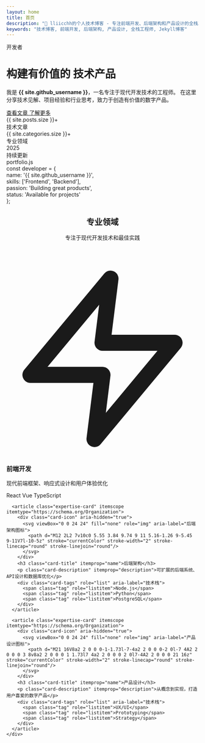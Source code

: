 ```yaml
---
layout: home
title: 首页
description: "🚀 lliicchh的个人技术博客 - 专注前端开发、后端架构和产品设计的全栈工程师"
keywords: "技术博客, 前端开发, 后端架构, 产品设计, 全栈工程师, Jekyll博客"
---
```


<!-- Homepage with enhanced SEO and accessibility -->
<div class="professional-hero" role="banner" aria-label="个人介绍">
  <div class="container">
    <div class="hero-grid">
      <div class="hero-content" role="main">
        <div class="hero-badge" aria-label="职业身份">
          <span class="badge-text">开发者</span>
        </div>
        <h1 class="hero-heading" itemprop="name">
          构建有价值的
          <span class="gradient-text" itemprop="jobTitle">技术产品</span>
        </h1>
        <p class="hero-description" itemprop="description">
          我是 <strong itemprop="alternateName">{{ site.github_username }}</strong>，一名专注于现代开发技术的工程师。
          在这里分享技术见解、项目经验和行业思考，致力于创造有价值的数字产品。
        </p>
        <div class="hero-actions" role="navigation" aria-label="主要操作">
          <a href="#latest-posts" class="btn btn-primary" aria-label="查看最新技术文章">
            查看文章
          </a>
          <a href="/about/" class="btn btn-outline" aria-label="了解更多关于我的信息">
            了解更多
          </a>
        </div>
        <div class="hero-metrics" role="contentinfo" aria-label="博客统计">
          <div class="metric" itemscope itemtype="https://schema.org/QuantitativeValue">
            <div class="metric-number" itemprop="value">{{ site.posts.size }}+</div>
            <div class="metric-label" itemprop="unitText">技术文章</div>
          </div>
          <div class="metric" itemscope itemtype="https://schema.org/QuantitativeValue">
            <div class="metric-number" itemprop="value">{{ site.categories.size }}+</div>
            <div class="metric-label" itemprop="unitText">专业领域</div>
          </div>
          <div class="metric" itemscope itemtype="https://schema.org/QuantitativeValue">
            <div class="metric-number" itemprop="value">2025</div>
            <div class="metric-label" itemprop="unitText">持续更新</div>
          </div>
        </div>
      </div>
      <div class="hero-visual" role="complementary" aria-label="代码展示">
        <div class="visual-container">
          <div class="code-window" itemscope itemtype="https://schema.org/Code">
            <div class="window-header">
              <div class="window-controls" aria-label="窗口控制">
                <span class="control close" aria-label="关闭"></span>
                <span class="control minimize" aria-label="最小化"></span>
                <span class="control maximize" aria-label="最大化"></span>
              </div>
              <div class="window-title" itemprop="name">portfolio.js</div>
            </div>
            <div class="code-content" itemprop="text">
              <div class="code-line"><span class="keyword">const</span> <span class="variable">developer</span> = {</div>
              <div class="code-line">  <span class="property">name</span>: <span class="string">'{{ site.github_username }}'</span>,</div>
              <div class="code-line">  <span class="property">skills</span>: [<span class="string">'Frontend'</span>, <span class="string">'Backend'</span>],</div>
              <div class="code-line">  <span class="property">passion</span>: <span class="string">'Building great products'</span>,</div>
              <div class="code-line">  <span class="property">status</span>: <span class="string">'Available for projects'</span></div>
              <div class="code-line">};</div>
            </div>
          </div>
        </div>
      </div>
    </div>
  </div>
</div>

<!-- Expertise Section with Schema Markup -->
<section class="expertise-section" id="expertise" itemscope itemtype="https://schema.org/Person">
  <div class="container">
    <header class="section-header-pro">
      <h2 class="section-title-pro">专业领域</h2>
      <p class="section-subtitle-pro" itemprop="description">专注于现代开发技术和最佳实践</p>
    </header>
    <div class="expertise-grid">
      <article class="expertise-card" itemscope itemtype="https://schema.org/Organization">
        <div class="card-icon" aria-hidden="true">
          <svg viewBox="0 0 24 24" fill="none" role="img" aria-label="前端开发图标">
            <path d="M13 2L3 14h9l-1 8 10-12h-9l1-8z" stroke="currentColor" stroke-width="2" stroke-linecap="round" stroke-linejoin="round"/>
          </svg>
        </div>
        <h3 class="card-title" itemprop="name">前端开发</h3>
        <p class="card-description" itemprop="description">现代前端框架、响应式设计和用户体验优化</p>
        <div class="card-tags" role="list" aria-label="技术栈">
          <span class="tag" role="listitem">React</span>
          <span class="tag" role="listitem">Vue</span>
          <span class="tag" role="listitem">TypeScript</span>
        </div>
      </article>
      
      <article class="expertise-card" itemscope itemtype="https://schema.org/Organization">
        <div class="card-icon" aria-hidden="true">
          <svg viewBox="0 0 24 24" fill="none" role="img" aria-label="后端架构图标">
            <path d="M12 2L2 7v10c0 5.55 3.84 9.74 9 11 5.16-1.26 9-5.45 9-11V7l-10-5z" stroke="currentColor" stroke-width="2" stroke-linecap="round" stroke-linejoin="round"/>
          </svg>
        </div>
        <h3 class="card-title" itemprop="name">后端架构</h3>
        <p class="card-description" itemprop="description">可扩展的后端系统、API设计和数据库优化</p>
        <div class="card-tags" role="list" aria-label="技术栈">
          <span class="tag" role="listitem">Node.js</span>
          <span class="tag" role="listitem">Python</span>
          <span class="tag" role="listitem">PostgreSQL</span>
        </div>
      </article>
      
      <article class="expertise-card" itemscope itemtype="https://schema.org/Organization">
        <div class="card-icon" aria-hidden="true">
          <svg viewBox="0 0 24 24" fill="none" role="img" aria-label="产品设计图标">
            <path d="M21 16V8a2 2 0 0 0-1-1.73l-7-4a2 2 0 0 0-2 0l-7 4A2 2 0 0 0 3 8v8a2 2 0 0 0 1 1.73l7 4a2 2 0 0 0 2 0l7-4A2 2 0 0 0 21 16z" stroke="currentColor" stroke-width="2" stroke-linecap="round" stroke-linejoin="round"/>
          </svg>
        </div>
        <h3 class="card-title" itemprop="name">产品设计</h3>
        <p class="card-description" itemprop="description">从概念到实现，打造用户喜爱的数字产品</p>
        <div class="card-tags" role="list" aria-label="技术栈">
          <span class="tag" role="listitem">UX/UI</span>
          <span class="tag" role="listitem">Prototyping</span>
          <span class="tag" role="listitem">Strategy</span>
        </div>
      </article>
    </div>
  </div>
</section>

<!-- Structured Data for SEO -->
<script type="application/ld+json">
{
  "@context": "https://schema.org",
  "@type": "Person",
  "name": "{{ site.github_username }}",
  "jobTitle": "全栈工程师",
  "description": "专注于前端开发、后端架构和产品设计的全栈工程师",
  "url": "{{ site.url }}{{ site.baseurl }}",
  "sameAs": [
    "https://github.com/{{ site.github_username }}"
  ],
  "knowsAbout": [
    "前端开发",
    "后端架构", 
    "产品设计",
    "React",
    "Vue",
    "Node.js",
    "Python",
    "PostgreSQL"
  ],
  "makesOffer": {
    "@type": "Offer",
    "name": "技术博客内容",
    "description": "分享技术见解、项目经验和行业思考"
  }
}
</script>
